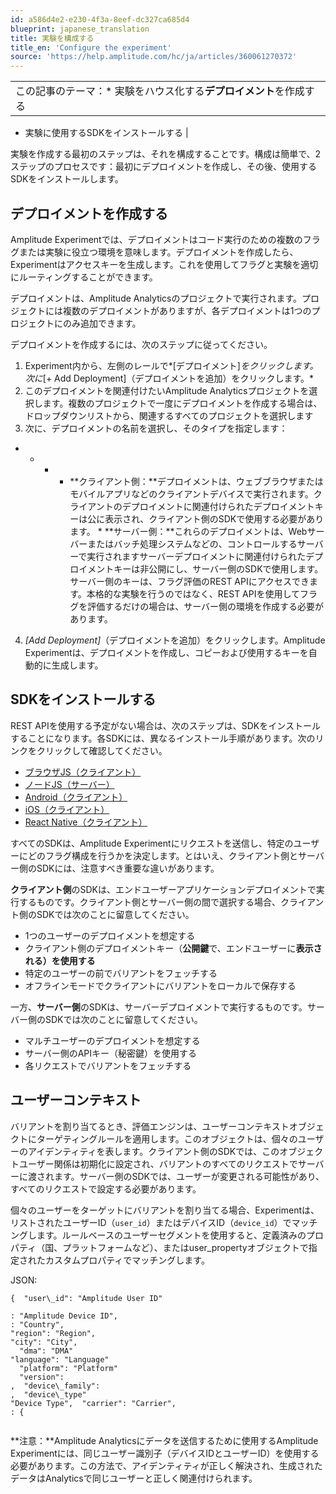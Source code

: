 ```yaml
---
id: a586d4e2-e230-4f3a-8eef-dc327ca685d4
blueprint: japanese_translation
title: 実験を構成する
title_en: 'Configure the experiment'
source: 'https://help.amplitude.com/hc/ja/articles/360061270372'
---
```

|  |
| --- |
| この記事のテーマ：* 実験をハウス化する**デプロイメント**を作成する
* 実験に使用するSDKをインストールする
 |

実験を作成する最初のステップは、それを構成することです。構成は簡単で、2ステップのプロセスです：最初にデプロイメントを作成し、その後、使用するSDKをインストールします。

## デプロイメントを作成する

Amplitude Experimentでは、デプロイメントはコード実行のための複数のフラグまたは実験に役立つ環境を意味します。デプロイメントを作成したら、Experimentはアクセスキーを生成します。これを使用してフラグと実験を適切にルーティングすることができます。

デプロイメントは、Amplitude Analyticsのプロジェクトで実行されます。プロジェクトには複数のデプロイメントがありますが、各デプロイメントは1つのプロジェクトにのみ追加できます。

デプロイメントを作成するには、次のステップに従ってください。

1. Experiment内から、左側のレールで*[デプロイメント]*をクリックします。次に*[+ Add Deployment]（デプロイメントを追加）をクリックします。*
2. このデプロイメントを関連付けたいAmplitude Analyticsプロジェクトを選択します。複数のプロジェクトで一度にデプロイメントを作成する場合は、ドロップダウンリストから、関連するすべてのプロジェクトを選択します
3. 次に、デプロイメントの名前を選択し、そのタイプを指定します：

* * * * **クライアント側：**デプロイメントは、ウェブブラウザまたはモバイルアプリなどのクライアントデバイスで実行されます。クライアントのデプロイメントに関連付けられたデプロイメントキーは公に表示され、クライアント側のSDKで使用する必要があります。
				* **サーバー側：**これらのデプロイメントは、Webサーバーまたはバッチ処理システムなどの、コントロールするサーバーで実行されますサーバーデプロイメントに関連付けられたデプロイメントキーは非公開にし、サーバー側のSDKで使用します。サーバー側のキーは、フラグ評価のREST APIにアクセスできます。本格的な実験を行うのではなく、REST APIを使用してフラグを評価するだけの場合は、サーバー側の環境を作成する必要があります。

4. *[Add Deployment]*（デプロイメントを追加）をクリックします。Amplitude Experimentは、デプロイメントを作成し、コピーおよび使用するキーを自動的に生成します。

## SDKをインストールする

REST APIを使用する予定がない場合は、次のステップは、SDKをインストールすることになります。各SDKには、異なるインストール手順があります。次のリンクをクリックして確認してください。

* [ブラウザJS（クライアント）](https://amplitude-lab.readme.io/docs/javascript-client-sdk)
* [ノードJS（サーバー）](https://amplitude-lab.readme.io/docs/javascript-server-sdk)
* [Android（クライアント）](https://amplitude-lab.readme.io/docs/android-sdk)
* [iOS（クライアント）](https://amplitude-lab.readme.io/docs/ios-sdk)
* [React Native（クライアント）](https://amplitude-lab.readme.io/docs/react-native-sdk)

すべてのSDKは、Amplitude Experimentにリクエストを送信し、特定のユーザーにどのフラグ構成を行うかを決定します。とはいえ、クライアント側とサーバー側のSDKには、注意すべき重要な違いがあります。

**クライアント側**のSDKは、エンドユーザーアプリケーションデプロイメントで実行するものです。クライアント側とサーバー側の間で選択する場合、クライアント側のSDKでは次のことに留意してください。

* 1つのユーザーのデプロイメントを想定する
* クライアント側のデプロイメントキー（**公開鍵**で、エンドユーザーに**表示される）を使用する**
* 特定のユーザーの前でバリアントをフェッチする
* オフラインモードでクライアントにバリアントをローカルで保存する

一方、**サーバー側**のSDKは、サーバーデプロイメントで実行するものです。サーバー側のSDKでは次のことに留意してください。

* マルチユーザーのデプロイメントを想定する
* サーバー側のAPIキー（秘密鍵）を使用する
* 各リクエストでバリアントをフェッチする

## ユーザーコンテキスト

バリアントを割り当てるとき、評価エンジンは、ユーザーコンテキストオブジェクトにターゲティングルールを適用します。このオブジェクトは、個々のユーザーのアイデンティティを表します。クライアント側のSDKでは、このオブジェクトユーザー関係は初期化に設定され、バリアントのすべてのリクエストでサーバーに渡されます。サーバー側のSDKでは、ユーザーが変更される可能性があり、すべてのリクエストで設定する必要があります。

個々のユーザーをターゲットにバリアントを割り当てる場合、Experimentは、リストされたユーザーID（`user_id`）またはデバイスID（`device_id`）でマッチングします。ルールベースのユーザーセグメントを使用すると、定義済みのプロパティ（国、プラットフォームなど）、またはuser\_propertyオブジェクトで指定されたカスタムプロパティでマッチングします。

JSON:

```
{  "user\_id": "Amplitude User ID"  
    
: "Amplitude Device ID",    
: "Country",  
"region": "Region",  
"city": "City",  
  "dma": "DMA"  
"language": "Language"  
  "platform": "Platform"  
  "version":   
,  "device\_family":   
,  "device\_type"  
"Device Type",  "carrier": "Carrier",    
: {      
  
```

**注意：**Amplitude Analyticsにデータを送信するために使用するAmplitude Experimentには、同じユーザー識別子（デバイスIDとユーザーID）を使用する必要があります。この方法で、アイデンティティが正しく解決され、生成されたデータはAnalyticsで同じユーザーと正しく関連付けられます。

